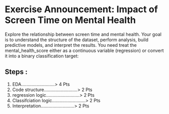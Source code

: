 # Exercise Announcement: Impact of Screen Time on Mental Health

Explore the relationship between screen time and mental health. Your goal is to understand
the structure of the dataset, perform analysis, build predictive models, and interpret the
results. You need treat the mental_health_score either as a continuous variable (regression)
or convert it into a binary classification target:


## Steps : 
1. EDA..........................> 4 Pts
2. Code structure..........................> 2 Pts
3. regression logic..........................> 2 Pts
4. Classifciation logic..........................> 2 Pts
5. Interpretation..........................> 2 Pts


